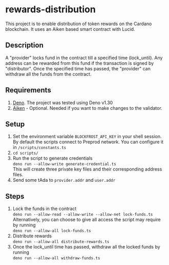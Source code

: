# rewards-distribution

This project is to enable distribution of token rewards on the Cardano blockchain. It uses an Aiken based smart contract with Lucid.

## Description
A "provider" locks fund in the contract till a specified time (lock_until). Any address can be rewarded from this fund if the transaction 
is signed by "distributor". Once the specified time has passed, the "provider" can withdraw all the funds from the contract.

## Requirements
1. [Deno](https://deno.land/ "A modern runtime for Javascript & Typescript"). The project was tested using Deno v1.30
2. [Aiken](https://aiken-lang.org/) - Optional. Needed if you want to make changes to the validator.

## Setup
1. Set the environment variable `BLOCKFROST_API_KEY` in your shell session. By default the scripts connect to Preprod network.
You can configure it in `/scripts/constants.ts`
2. `cd scripts/`
3. Run the script to generate credentials   
        `deno run --allow-write generate-credential.ts`  
This will create three private key files and their corresponding address files.
4. Send some tAda to `provider.addr` and `user.addr`

## Steps
1. Lock the funds in the contract  
        `deno run --allow-read --allow-write --allow-net lock-funds.ts`  
Alternatively, you can choose to give all access the script may require by running  
        `deno run --allow-all lock-funds.ts`
2. Distribute rewards  
        `deno run --allow-all distribute-rewards.ts`
3. Once the lock_until time has passed, withdraw all the locked funds by running  
        `deno run --allow-all withdraw-funds.ts`